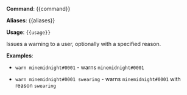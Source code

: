 **Command**: {{command}}

**Aliases**: {{aliases}}

**Usage**: `{{usage}}`


Issues a warning to a user, optionally with a specified reason.


**Examples**:

* `warn minemidnight#0001` - warns `minemidnight#0001`

* `warn minemidnight#0001 swearing` - warns `minemidnight#0001` with reason `swearing`
